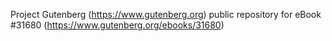 Project Gutenberg (https://www.gutenberg.org) public repository for eBook #31680 (https://www.gutenberg.org/ebooks/31680)
